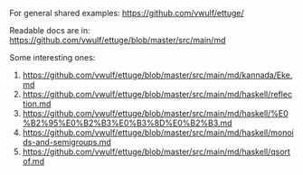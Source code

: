For general shared examples:
https://github.com/vwulf/ettuge/

Readable docs are in:
https://github.com/vwulf/ettuge/blob/master/src/main/md

Some interesting ones:
1. https://github.com/vwulf/ettuge/blob/master/src/main/md/kannada/Eke.md
1. https://github.com/vwulf/ettuge/blob/master/src/main/md/haskell/reflection.md
1. https://github.com/vwulf/ettuge/blob/master/src/main/md/haskell/%E0%B2%95%E0%B2%B3%E0%B3%8D%E0%B2%B3.md
1. https://github.com/vwulf/ettuge/blob/master/src/main/md/haskell/monoids-and-semigroups.md
1. https://github.com/vwulf/ettuge/blob/master/src/main/md/haskell/qsortof.md